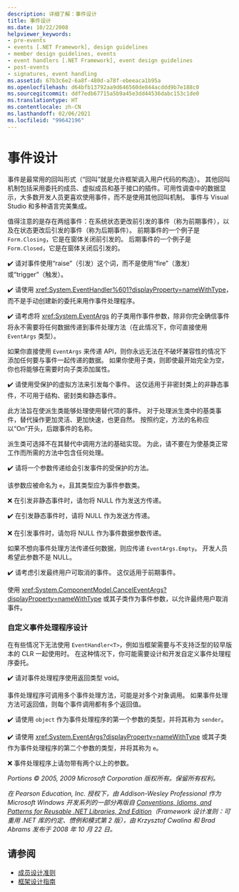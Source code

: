 ```yaml
---
description: 详细了解：事件设计
title: 事件设计
ms.date: 10/22/2008
helpviewer_keywords:
- pre-events
- events [.NET Framework], design guidelines
- member design guidelines, events
- event handlers [.NET Framework], event design guidelines
- post-events
- signatures, event handling
ms.assetid: 67b3c6e2-6a8f-480d-a78f-ebeeaca1b95a
ms.openlocfilehash: d64bfb13792aa9d646560de844acddd9b7e188c0
ms.sourcegitcommit: ddf7edb67715a5b9a45e3dd44536dabc153c1de0
ms.translationtype: HT
ms.contentlocale: zh-CN
ms.lasthandoff: 02/06/2021
ms.locfileid: "99642196"
---
```

# <a name="event-design"></a>事件设计

事件是最常用的回叫形式（“回叫”就是允许框架调入用户代码的构造）。 其他回叫机制包括采用委托的成员、虚拟成员和基于接口的插件。可用性调查中的数据显示，大多数开发人员更喜欢使用事件，而不是使用其他回叫机制。 事件与 Visual Studio 和多种语言完美集成。

 值得注意的是存在两组事件：在系统状态更改前引发的事件（称为前期事件），以及在状态更改后引发的事件（称为后期事件）。 前期事件的一个例子是 `Form.Closing`，它是在窗体关闭前引发的。 后期事件的一个例子是 `Form.Closed`，它是在窗体关闭后引发的。

 ✔️ 请对事件使用“raise”（引发）这个词，而不是使用“fire”（激发）或“trigger”（触发）。

 ✔️ 请使用 <xref:System.EventHandler%601?displayProperty=nameWithType>，而不是手动创建新的委托来用作事件处理程序。

 ✔️ 请考虑将 <xref:System.EventArgs> 的子类用作事件参数，除非你完全确信事件将永不需要将任何数据传递到事件处理方法（在此情况下，你可直接使用 `EventArgs` 类型）。

 如果你直接使用 `EventArgs` 来传递 API，则你永远无法在不破坏兼容性的情况下添加任何要与事件一起传递的数据。 如果你使用子类，则即使最开始完全为空，你也将能够在需要时向子类添加属性。

 ✔️ 请使用受保护的虚拟方法来引发每个事件。 这仅适用于非密封类上的非静态事件，不可用于结构、密封类和静态事件。

 此方法旨在使派生类能够处理使用替代项的事件。 对于处理派生类中的基类事件，替代操作更加灵活、更加快速，也更自然。 按照约定，方法的名称应以“On”开头，后跟事件的名称。

 派生类可选择不在其替代中调用方法的基础实现。 为此，请不要在为使基类正常工作而所需的方法中包含任何处理。

 ✔️ 请将一个参数传递给会引发事件的受保护的方法。

 该参数应被命名为 `e`，且其类型应为事件参数类。

 ❌ 在引发非静态事件时，请勿将 NULL 作为发送方传递。

 ✔️ 在引发静态事件时，请将 NULL 作为发送方传递。

 ❌ 在引发事件时，请勿将 NULL 作为事件数据参数传递。

 如果不想向事件处理方法传递任何数据，则应传递 `EventArgs.Empty`。 开发人员希望此参数不是 NULL。

 ✔️ 请考虑引发最终用户可取消的事件。 这仅适用于前期事件。

 使用 <xref:System.ComponentModel.CancelEventArgs?displayProperty=nameWithType> 或其子类作为事件参数，以允许最终用户取消事件。

### <a name="custom-event-handler-design"></a>自定义事件处理程序设计

 在有些情况下无法使用 `EventHandler<T>`，例如当框架需要与不支持泛型的较早版本的 CLR 一起使用时。 在这种情况下，你可能需要设计和开发自定义事件处理程序委托。

 ✔️ 请对事件处理程序使用返回类型 void。

 事件处理程序可调用多个事件处理方法，可能是对多个对象调用。 如果事件处理方法可返回值，则每个事件调用都有多个返回值。

 ✔️ 请使用 `object` 作为事件处理程序的第一个参数的类型，并将其称为 `sender`。

 ✔️ 请使用 <xref:System.EventArgs?displayProperty=nameWithType> 或其子类作为事件处理程序的第二个参数的类型，并将其称为 `e`。

 ❌ 事件处理程序上请勿带有两个以上的参数。

 *Portions © 2005, 2009 Microsoft Corporation 版权所有。保留所有权利。*

 *在 Pearson Education, Inc. 授权下，由 Addison-Wesley Professional 作为 Microsoft Windows 开发系列的一部分再版自 [Conventions, Idioms, and Patterns for Reusable .NET Libraries, 2nd Edition](https://www.informit.com/store/framework-design-guidelines-conventions-idioms-and-9780321545619)（Framework 设计准则：可重用 .NET 库的约定、惯例和模式第 2 版），由 Krzysztof Cwalina 和 Brad Abrams 发布于 2008 年 10 月 22 日。*

## <a name="see-also"></a>请参阅

- [成员设计准则](member.md)
- [框架设计指南](index.md)
